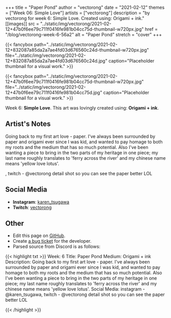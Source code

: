 +++
title =       "Paper Pond"
author =      "vectorong"
date =        "2021-02-12"
themes =      ["Week 06: Simple Love"]
artists =     ["vectorong"]
description = "by vectorong for week 6: Simple Love. Created using: Origami + ink."
[[images]]
              src = "../static/img/vectorong/2021-02-12+47b0f6ee79c711f0416fe981b04cc75d-thumbnail-w720px.jpg"
              href = "/blog/vectorong-week-6-56a2"
              alt = "Paper Pond"
              stretch = "cover"
+++


{{< fancybox path="../static/img/vectorong/2021-02-12+832087a85da2a7ae4fd03d676560c24d-thumbnail-w720px.jpg" file="../static/img/vectorong/2021-02-12+832087a85da2a7ae4fd03d676560c24d.jpg" caption="Placeholder thumbnail for a visual work." >}}

{{< fancybox path="../static/img/vectorong/2021-02-12+47b0f6ee79c711f0416fe981b04cc75d-thumbnail-w720px.jpg" file="../static/img/vectorong/2021-02-12+47b0f6ee79c711f0416fe981b04cc75d.jpg" caption="Placeholder thumbnail for a visual work." >}}


Week 6: **Simple Love**. This art was lovingly created using: **Origami + ink**.

## Artist's Notes

Going back to my first art love - paper. I've always been surrounded by paper and origami ever since I was kid, and wanted to pay homage to both my roots and the medium that has so much potential. Also I've been wanting a piece to bring in the two parts of my heritage in one piece; my last name roughly translates to 'ferry across the river' and my chinese name means 'yellow love lotus'.

, twitch - @vectorong
detail shot so you can see the paper better LOL

## Social Media

- **Instagram**: <a href='https://instagram.com/karen_tsugawa' target='_blank'>karen_tsugawa</a>
- **Twitch**: <a href='https://twitch.tv/vectorong' target='_blank'>vectorong</a>

## Other

- Edit this page on [GitHub](https://github.com/teaminkling/web-refresh/edit/main/content/blog/vectorong-week-6-56a2.md).
- Create [a bug ticket](https://github.com/teaminkling/web-refresh/issues/new?assignees=&labels=bug&template=problem-report.md&title=) for the developer.
- Parsed source from Discord is as follows:

{{< highlight txt >}}
Week: 6
Title: Paper Pond
Medium: Origami + ink
Description: Going back to my first art love - paper. I've always been surrounded by paper and origami ever since I was kid, and wanted to pay homage to both my roots and the medium that has so much potential. Also I've been wanting a piece to bring in the two parts of my heritage in one piece; my last name roughly translates to 'ferry across the river' and my chinese name means 'yellow love lotus'.
Social Media: instagram - @karen_tsugawa, twitch - @vectorong
detail shot so you can see the paper better LOL

{{< /highlight >}}